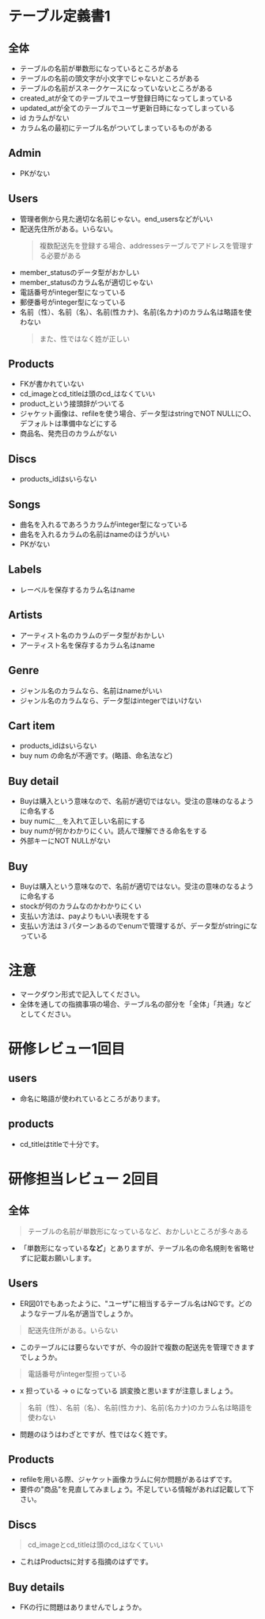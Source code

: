 # テーブル定義書1
## 全体
- テーブルの名前が単数形になっているところがある
- テーブルの名前の頭文字が小文字でじゃないところがある
- テーブルの名前がスネークケースになっていないところがある
- created_atが全てのテーブルでユーザ登録日時になってしまっている
- updated_atが全てのテーブルでユーザ更新日時になってしまっている
- id カラムがない
- カラム名の最初にテーブル名がついてしまっているものがある

## Admin
- PKがない

## Users
- 管理者側から見た適切な名前じゃない。end_usersなどがいい
- 配送先住所がある。いらない。
	>複数配送先を登録する場合、addressesテーブルでアドレスを管理する必要がある
- member_statusのデータ型がおかしい
- member_statusのカラム名が適切じゃない
- 電話番号がinteger型になっている
- 郵便番号がinteger型になっている
- 名前（性）、名前（名）、名前(性カナ)、名前(名カナ)のカラム名は略語を使わない
	>また、性ではなく姓が正しい

## Products
- FKが書かれていない
- cd_imageとcd_titleは頭のcd_はなくていい
- product_という接頭辞がついてる
- ジャケット画像は、refileを使う場合、データ型はstringでNOT NULLに○、デフォルトは準備中などにする
- 商品名、発売日のカラムがない

## Discs
- products_idはsいらない

## Songs
- 曲名を入れるであろうカラムがinteger型になっている
- 曲名を入れるカラムの名前はnameのほうがいい
- PKがない

## Labels
- レーベルを保存するカラム名はname

## Artists
- アーティスト名のカラムのデータ型がおかしい
- アーティスト名を保存するカラム名はname

## Genre
- ジャンル名のカラムなら、名前はnameがいい
- ジャンル名のカラムなら、データ型はintegerではいけない

## Cart item
- products_idはsいらない
- buy num の命名が不適です。(略語、命名法など)

## Buy detail
- Buyは購入という意味なので、名前が適切ではない。受注の意味のなるように命名する
- buy numに＿を入れて正しい名前にする
- buy numが何かわかりにくい。読んで理解できる命名をする
- 外部キーにNOT NULLがない

## Buy
- Buyは購入という意味なので、名前が適切ではない。受注の意味のなるように命名する
- stockが何のカラムなのかわかりにくい
- 支払い方法は、payよりもいい表現をする
- 支払い方法は３パターンあるのでenumで管理するが、データ型がstringになっている

# 注意
* マークダウン形式で記入してください。
* 全体を通しての指摘事項の場合、テーブル名の部分を「全体」「共通」などとしてください。

# 研修レビュー1回目
## users
- 命名に略語が使われているところがあります。

## products
- cd_titleはtitleで十分です。



# 研修担当レビュー 2回目
## 全体
> テーブルの名前が単数形になっているなど、おかしいところが多々ある
- 「単数形になっている**など**」とありますが、テーブル名の命名規則を省略せずに記載お願いします。

## Users
- ER図01でもあったように、"ユーザ"に相当するテーブル名はNGです。どのようなテーブル名が適当でしょうか。
> 配送先住所がある。いらない
- このテーブルには要らないですが、今の設計で複数の配送先を管理できますでしょうか。
> 電話番号がinteger型担っている
- x 担っている → o になっている  誤変換と思いますが注意しましょう。
> 名前（性）、名前（名）、名前(性カナ)、名前(名カナ)のカラム名は略語を使わない
- 問題のほうはわざとですが、性ではなく姓です。

## Products
- refileを用いる際、ジャケット画像カラムに何か問題があるはずです。
- 要件の"商品"を見直してみましょう。不足している情報があれば記載して下さい。

## Discs
> cd_imageとcd_titleは頭のcd_はなくていい
- これはProductsに対する指摘のはずです。

## Buy details
- FKの行に問題はありませんでしょうか。
